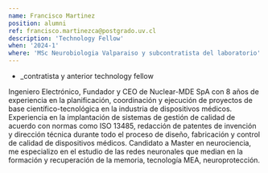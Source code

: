 ```yaml
---
name: Francisco Martinez
position: alumni
ref: francisco.martinezca@postgrado.uv.cl
description: 'Technology Fellow'
when: '2024-1'
where: 'MSc Neurobiologia Valparaiso y subcontratista del laboratorio'
---
```


- _contratista y anterior technology fellow<br>

Ingeniero Electrónico, Fundador y CEO de Nuclear-MDE SpA con 8 años de experiencia en la planificación, coordinación y ejecución de proyectos de base científico-tecnológica en la industria de dispositivos médicos. Experiencia en la implantación de sistemas de gestión de calidad de acuerdo con normas como ISO 13485, redacción de patentes de invención y dirección técnica durante todo el proceso de diseño, fabricación y control de calidad de dispositivos médicos. Candidato a Master en neurociencia, me especializo en el estudio de las redes neuronales que median en la formación y recuperación de la memoria, tecnología MEA, neuroprotección.
